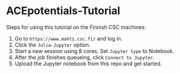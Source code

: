 # ACEpotentials-Tutorial

Steps for using this tutorial on the Finnish CSC machines:

1. Go to `https://www.mahti.csc.fi/` and log in.
2. Click the `Julia-Jupyter` option.
3. Start a new session using 8 cores. Set `Jupyter type` to Notebook.
4. After the job finishes queueing, click `Connect to Jupyter`.
5. Upload the Jupyter notebook from this repo and get started.
